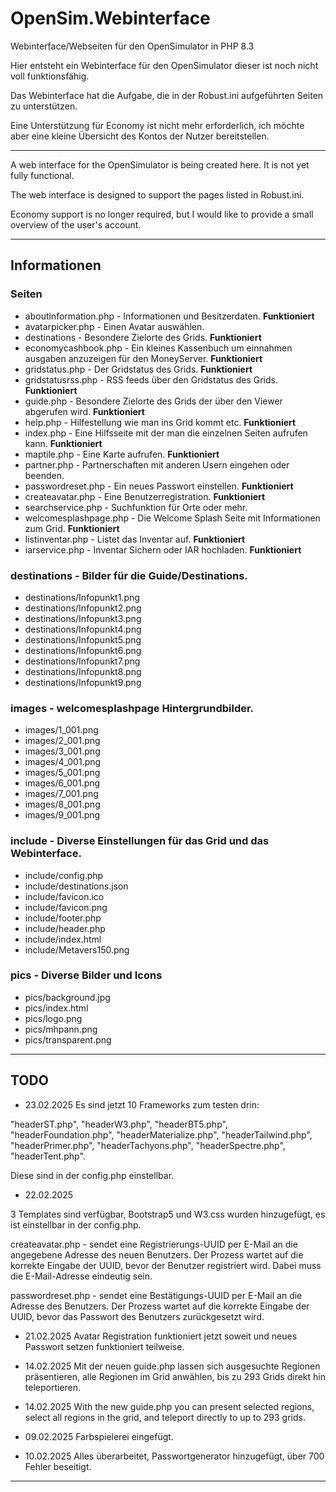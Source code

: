 # OpenSim.Webinterface
Webinterface/Webseiten für den OpenSimulator in PHP 8.3

Hier entsteht ein Webinterface für den OpenSimulator dieser ist noch nicht voll funktionsfähig.

Das Webinterface hat die Aufgabe, die in der Robust.ini aufgeführten Seiten zu unterstützen.

Eine Unterstützung für Economy ist nicht mehr erforderlich, ich möchte aber eine kleine Übersicht des Kontos der Nutzer bereitstellen.

---

A web interface for the OpenSimulator is being created here. It is not yet fully functional.

The web interface is designed to support the pages listed in Robust.ini.

Economy support is no longer required, but I would like to provide a small overview of the user's account.

---

## Informationen

### Seiten
* aboutinformation.php - Informationen und Besitzerdaten.  **Funktioniert**
* avatarpicker.php - Einen Avatar auswählen.
* destinations - Besondere Zielorte des Grids.  **Funktioniert**
* economycashbook.php - Ein kleines Kassenbuch um einnahmen ausgaben anzuzeigen für den MoneyServer. **Funktioniert**
* gridstatus.php - Der Gridstatus des Grids.  **Funktioniert**
* gridstatusrss.php - RSS feeds über den Gridstatus des Grids. **Funktioniert**
* guide.php - Besondere Zielorte des Grids der über den Viewer abgerufen wird.  **Funktioniert**
* help.php - Hilfestellung wie man ins Grid kommt etc.  **Funktioniert**
* index.php - Eine Hilfsseite mit der man die einzelnen Seiten aufrufen kann.  **Funktioniert**
* maptile.php - Eine Karte aufrufen.  **Funktioniert**
* partner.php - Partnerschaften mit anderen Usern eingehen oder beenden.
* passwordreset.php - Ein neues Passwort einstellen. **Funktioniert**
* createavatar.php - Eine Benutzerregistration. **Funktioniert**
* searchservice.php - Suchfunktion für Orte oder mehr.
* welcomesplashpage.php - Die Welcome Splash Seite mit Informationen zum Grid.  **Funktioniert**
* listinventar.php - Listet das Inventar auf.  **Funktioniert**
* iarservice.php - Inventar Sichern oder IAR hochladen.  **Funktioniert**

### destinations - Bilder für die Guide/Destinations.
* destinations/Infopunkt1.png
* destinations/Infopunkt2.png
* destinations/Infopunkt3.png
* destinations/Infopunkt4.png
* destinations/Infopunkt5.png
* destinations/Infopunkt6.png
* destinations/Infopunkt7.png
* destinations/Infopunkt8.png
* destinations/Infopunkt9.png

### images - welcomesplashpage Hintergrundbilder.
* images/1_001.png
* images/2_001.png
* images/3_001.png
* images/4_001.png
* images/5_001.png
* images/6_001.png
* images/7_001.png
* images/8_001.png
* images/9_001.png

### include - Diverse Einstellungen für das Grid und das Webinterface.
* include/config.php
* include/destinations.json
* include/favicon.ico
* include/favicon.png
* include/footer.php
* include/header.php
* include/index.html
* include/Metavers150.png

### pics - Diverse Bilder und Icons
* pics/background.jpg
* pics/index.html
* pics/logo.png
* pics/mhpann.png
* pics/transparent.png

---

## TODO

* 23.02.2025 
Es sind jetzt 10 Frameworks zum testen drin:

"headerST.php", "headerW3.php", "headerBT5.php", "headerFoundation.php", "headerMaterialize.php", "headerTailwind.php",  "headerPrimer.php", "headerTachyons.php", "headerSpectre.php", "headerTent.php".

Diese sind in der config.php einstellbar.

* 22.02.2025

3 Templates sind verfügbar, Bootstrap5 und W3.css wurden hinzugefügt, es ist einstellbar in der config.php.

createavatar.php - sendet eine Registrierungs-UUID per E-Mail an die angegebene Adresse des neuen Benutzers. Der Prozess wartet auf die korrekte Eingabe der UUID, bevor der Benutzer registriert wird. Dabei muss die E-Mail-Adresse eindeutig sein.

passwordreset.php - sendet eine Bestätigungs-UUID per E-Mail an die Adresse des Benutzers. Der Prozess wartet auf die korrekte Eingabe der UUID, bevor das Passwort des Benutzers zurückgesetzt wird.


* 21.02.2025 Avatar Registration funktioniert jetzt soweit und neues Passwort setzen funktioniert teilweise.

* 14.02.2025 Mit der neuen guide.php lassen sich ausgesuchte Regionen präsentieren, alle Regionen im Grid anwählen, bis zu 293 Grids direkt hin teleportieren.

* 14.02.2025 With the new guide.php you can present selected regions, select all regions in the grid, and teleport directly to up to 293 grids.

* 09.02.2025 Farbspielerei eingefügt.

* 10.02.2025 Alles überarbeitet, Passwortgenerator hinzugefügt, über 700 Fehler beseitigt.

---

